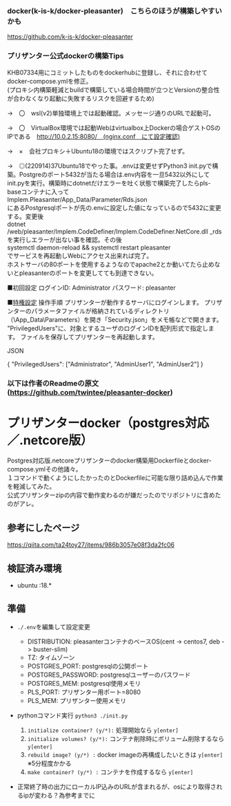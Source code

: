 ### docker(k-is-k/docker-pleasanter)　こちらのほうが構築しやすいかも
https://github.com/k-is-k/docker-pleasanter

### プリザンター公式dockerの構築Tips
KHB07334用にコミットしたものをdockerhubに登録し、それに合わせてdocker-compose.ymlを修正。  
(プロキシ内構築軽減とbuildで構築している場合時間が立つとVersionの整合性が合わなくなり起動に失敗するリスクを回避するため)<br>

→　〇　wsl(v2)単独環境上では起動確認。メッセージ通りのURLで起動可。<br>

→　〇　VirtualBox環境では起動Webはvirtualbox上Dockerの場合ゲストOSのIPである　http://10.0.2.15:8080/　(nginx.conf　にて設定確認) <br> 

→　×　会社プロキシ＋Ubuntu18の環境ではスクリプト完了せず。<br>

→　◎(220914)37Ubuntu18でやった事。.envは変更せずPython3 init.pyで構築。Postgreのポート5432が当たる場合は.env内容を一旦5432以外にしてinit.pyを実行。構築時にdotnetだけエラーを吐く状態で構築完了したらpls-baseコンテナに入って<br>  Implem.Pleasanter/App_Data/Parameter/Rds.json <br>にあるPostgresqlポートが先の.envに設定した値になっているので5432に変更する。変更後<br> dotnet /web/pleasanter/Implem.CodeDefiner/Implem.CodeDefiner.NetCore.dll _rds <br> を実行しエラーが出ない事を確認。その後<br> systemctl daemon-reload && systemctl restart pleasanter <br> でサービスを再起動しWebにアクセス出来れば完了。<br>ホストサーバの80ポートを使用するようなのでapache2とか動いてたら止めないとpleasanterのポートを変更してても到達できない。

■初回設定
ログインID:  Administrator
パスワード: pleasanter  

■[特権設定](https://pleasanter.org/manual/user-management-privileged-users)
操作手順
    プリザンターが動作するサーバにログインします。
    プリザンターのパラメータファイルが格納されているディレクトリ（\App_Data\Parameters）を開き「Security.json」をメモ帳などで開きます。
    "PrivilegedUsers"に、対象とするユーザのログインIDを配列形式で指定します。
    ファイルを保存してプリザンターを再起動します。

JSON

{
    "PrivilegedUsers": ["Administrator", "AdminUser1", "AdminUser2"]
}



### 以下は作者のReadmeの原文 (https://github.com/twintee/pleasanter-docker)

# プリザンターdocker（postgres対応／.netcore版）

Postgres対応版.netcoreプリザンターのdocker構築用Dockerfileとdocker-compose.ymlその他諸々。  
１コマンドで動くようにしたかったのとDockerfileに可能な限り詰め込んで作業を軽減してみた。  
公式プリザンターzipの内容で動作変わるのが嫌だったのでリポジトリに含めたのがアレ。  

## 参考にしたページ
https://qiita.com/ta24toy27/items/986b3057e08f3da2fc06

## 検証済み環境
- ubuntu :18.*

## 準備

- `./.env`を編集して設定変更
    - DISTRIBUTION: pleasanterコンテナのベースOS(cent -> centos7, deb -> buster-slim)
    - TZ: タイムゾーン
    - POSTGRES_PORT: postgresqlの公開ポート
    - POSTGRES_PASSWORD: postgresqlユーザーのパスワード
    - POSTGRES_MEM: postgresql使用メモリ
    - PLS_PORT: プリザンター用ポート=8080
    - PLS_MEM: プリザンター使用メモリ

- pythonコマンド実行
`python3 ./init.py`
    1. `initialize container? (y/*):` 処理開始なら `y[enter]`
    1. `initialize volumes? (y/*):` コンテナ削除時にボリューム削除するなら `y[enter]`
    1. `rebuild image? (y/*) :` docker imageの再構成したいときは `y[enter]`  
※5分程度かかる
    1. `make container? (y/*) :` コンテナを作成するなら `y[enter]`  
- 正常終了時の出力にローカルIP込みのURLが含まれるが、osにより取得されるipが変わる？為参考までに
